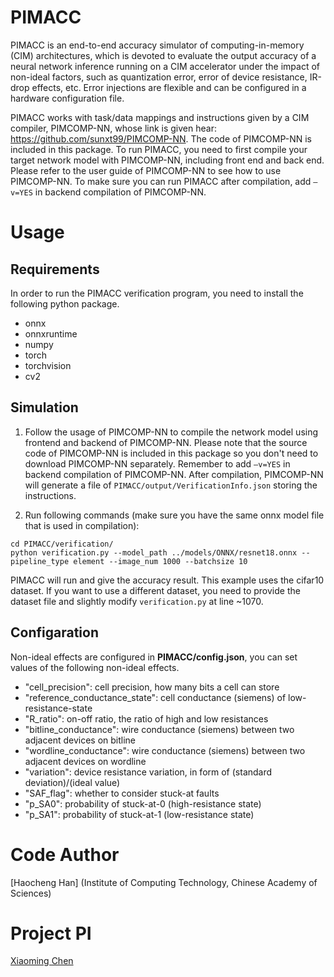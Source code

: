 # PIMACC

PIMACC is an end-to-end accuracy simulator of computing-in-memory (CIM) architectures, which is devoted to evaluate the output accuracy of a neural network inference running on a CIM accelerator under the impact of non-ideal factors, such as quantization error, error of device resistance, IR-drop effects, etc. Error injections are flexible and can be configured in a hardware configuration file.

PIMACC works with task/data mappings and instructions given by a CIM compiler, PIMCOMP-NN, whose link is given hear: https://github.com/sunxt99/PIMCOMP-NN. The code of PIMCOMP-NN is included in this package. To run PIMACC, you need to first compile your target network model with PIMCOMP-NN, including front end and back end. Please refer to the user guide of PIMCOMP-NN to see how to use PIMCOMP-NN. To make sure you can run PIMACC after compilation, add `–v=YES` in backend compilation of PIMCOMP-NN.

# Usage

## Requirements

In order to run the PIMACC verification program, you need to install the following python package.

- onnx
- onnxruntime
- numpy
- torch
- torchvision
- cv2

## Simulation
1. Follow the usage of PIMCOMP-NN to compile the network model using frontend and backend of PIMCOMP-NN. Please note that the source code of PIMCOMP-NN is included in this package so you don't need to download PIMCOMP-NN separately. Remember to add `–v=YES` in backend compilation of PIMCOMP-NN. After compilation, PIMCOMP-NN will generate a file of `PIMACC/output/VerificationInfo.json` storing the instructions.

2. Run following commands (make sure you have the same onnx model file that is used in compilation):

```shell
cd PIMACC/verification/
python verification.py --model_path ../models/ONNX/resnet18.onnx --pipeline_type element --image_num 1000 --batchsize 10
```
PIMACC will run and give the accuracy result. This example uses the cifar10 dataset. If you want to use a different dataset, you need to provide the dataset file and slightly modify `verification.py` at line ~1070. 

## Configaration
Non-ideal effects are configured in **PIMACC/config.json**, you can set values of the following non-ideal effects.
- "cell_precision": cell precision, how many bits a cell can store
- "reference_conductance_state": cell conductance (siemens) of low-resistance-state
- "R_ratio": on-off ratio, the ratio of high and low resistances
- "bitline_conductance": wire conductance (siemens) between two adjacent devices on bitline
- "wordline_conductance": wire conductance (siemens) between two adjacent devices on wordline
- "variation": device resistance variation, in form of (standard deviation)/(ideal value)
- "SAF_flag": whether to consider stuck-at faults
- "p_SA0": probability of stuck-at-0 (high-resistance state)
- "p_SA1": probability of stuck-at-1 (low-resistance state)

# Code Author

[Haocheng Han] (Institute of Computing Technology, Chinese Academy of Sciences)

# Project PI

[Xiaoming Chen](https://people.ucas.edu.cn/~chenxm)